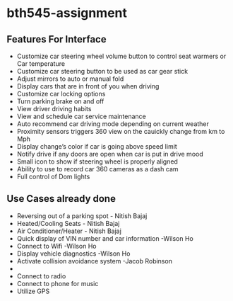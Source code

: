 # bth545-assignment

## Features For Interface
* Customize car steering wheel volume button  to control seat warmers or Car temperature
* Customize car steering button to be used as car gear stick
* Adjust mirrors to auto or manual fold
* Display cars that are in front of you when driving
* Customize car locking options
* Turn parking brake on and off
* View driver driving habits
* View and schedule car service maintenance
* Auto recommend car driving mode depending on current weather
* Proximity sensors triggers 360 view on the cauickly change from km to Mph
* Display change’s color if car is going above speed limit
* Notify drive if any doors are open when car is put in drive mood
* Small icon to show if steering wheel is properly aligned
* Ability to use to record car 360 cameras as a dash cam
* Full control of Dom lights
## Use Cases already done
* Reversing out of a parking spot - Nitish Bajaj
* Heated/Cooling Seats - Nitish Bajaj
* Air Conditioner/Heater - Nitish Bajaj
* Quick display of VIN number and car information -Wilson Ho
* Connect to Wifi  -Wilson Ho
* Display vehicle diagnostics -Wilson Ho
* Activate collision avoidance system -Jacob Robinson
*
* Connect to radio
* Connect to phone for music
* Utilize GPS
